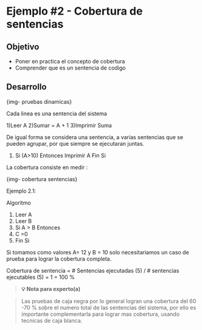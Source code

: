 # Ejemplo #2 - Cobertura de sentencias

## Objetivo

* Poner en practica el concepto de cobertura
* Comprender que es un sentencia de codigo

## Desarrollo

{img- pruebas dinamicas}

Cada linea es una sentencia del sistema

1)Leer A
2)Sumar = A + 1
3)Imprimir Suma 

De igual forma se considera una sentencia, a varias sentencias que se pueden agrupar, por que siempre se ejecutaran juntas.

1) Si (A>10) Entonces
	Imprimir A
   Fin Si
   
La cobertura consiste en medir :

{img- cobertura sentencias}

Ejemplo 2.1:

Algoritmo

1) Leer A
2) Leer B
3) Si A > B Entonces
4)    C =0
5) Fin Si 

Si tomamos como valores A= 12 y B = 10 solo necesitariamos un caso de prueba para lograr la cobertura completa.


Cobertura de sentencia = # Sentencias ejecutadas (5) / # sentencias ejecutables (5) = 1 = 100 % 

>**💡 Nota para experto(a)**

> Las pruebas de caja negra por lo general logran una cobertura del 60 -70 % sobre el numero total de las sentencias del sistema, por ello es importante complementarla para lograr mas cobertura, usando tecnicas de caja blanca.

